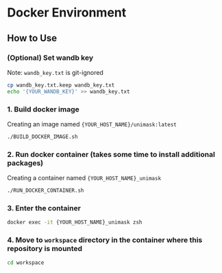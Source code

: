 # Docker Environment
## How to Use
### (Optional) Set wandb key
Note: `wandb_key.txt` is git-ignored
```zsh
cp wandb_key.txt.keep wandb_key.txt
echo '{YOUR_WANDB_KEY}' >> wandb_key.txt
```
### 1. Build docker image
Creating an image named `{YOUR_HOST_NAME}/unimask:latest`
```zsh
./BUILD_DOCKER_IMAGE.sh
```

### 2. Run docker container (takes some time to install additional packages)
Creating a container named `{YOUR_HOST_NAME}_unimask`
```zsh
./RUN_DOCKER_CONTAINER.sh
```

### 3. Enter the container
```zsh
docker exec -it {YOUR_HOST_NAME}_unimask zsh
```

### 4. Move to `workspace` directory in the container where this repository is mounted
```zsh
cd workspace
```
